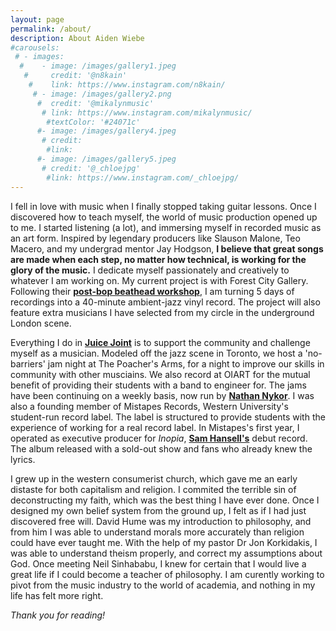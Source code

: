 ```yaml
---
layout: page
permalink: /about/
description: About Aiden Wiebe
#carousels:
 # - images:
  #    - image: /images/gallery1.jpeg
   #     credit: '@n8kain'
    #    link: https://www.instagram.com/n8kain/
     # - image: /images/gallery2.png
      #  credit: '@mikalynmusic'
       # link: https://www.instagram.com/mikalynmusic/
        #textColor: '#24071c'
      #- image: /images/gallery4.jpeg
       # credit: 
        #link: 
      #- image: /images/gallery5.jpeg
       # credit: '@_chloejpg'
        #link: https://www.instagram.com/_chloejpg/
---
```

I fell in love with music when I finally stopped taking guitar lessons.  Once I discovered how to teach myself, the world of music production opened up to me.  I started listening (a lot), and immersing myself in recorded music as an art form.  Inspired by legendary producers like Slauson Malone, Teo Macero, and my undergrad mentor Jay Hodgson, **I believe that great songs are made when each step, no matter how technical, is working for the glory of the music.**  I dedicate myself passionately and creatively to whatever I am working on.  My current project is with Forest City Gallery.  Following their **[post-bop beathead workshop](https://www.forestcitygallery.com/post/fcg-s-postbop-beathead-jazz-workshop-sponsored-by-lbmx)**, I am turning 5 days of recordings into a 40-minute ambient-jazz vinyl record.  The project will also feature extra musicians I have selected from my circle in the underground London scene.  

Everything I do in **[Juice Joint](https://www.instagram.com/juicejointband/)** is to support the community and challenge myself as a musician.  Modeled off the jazz scene in Toronto, we host a 'no-barriers' jam night at The Poacher's Arms, for a night to improve our skills in community with other musciains.  We also record at OIART for the mutual benefit of providing their students with a band to engineer for.  The jams have been continuing on a weekly basis, now run by **[Nathan Nykor](https://www.instagram.com/nathanjuicebox/)**.  I was also a founding member of Mistapes Records, Western University's student-run record label.  The label is structured to provide students with the experience of working for a real record label.  In Mistapes's first year, I operated as executive producer for *Inopia*, **[Sam Hansell's](https://www.instagram.com/ham_sansell/)** debut record.  The album released with a sold-out show and fans who already knew the lyrics.  

I grew up in the western consumerist church, which gave me an early distaste for both capitalism and religion.  I commited the terrible sin of deconstructing my faith, which was the best thing I have ever done.  Once I designed my own belief system from the ground up, I felt as if I had just discovered free will.  David Hume was my introduction to philosophy, and from him I was able to understand morals more accurately than religion could have ever taught me.  With the help of my pastor Dr Jon Korkidakis, I was able to understand theism properly, and correct my assumptions about God.  Once meeting Neil Sinhababu, I knew for certain that I would live a great life if I could become a teacher of philosophy.  I am curently working to pivot from the music industry to the world of academia, and nothing in my life has felt more right.  

*Thank you for reading!*
